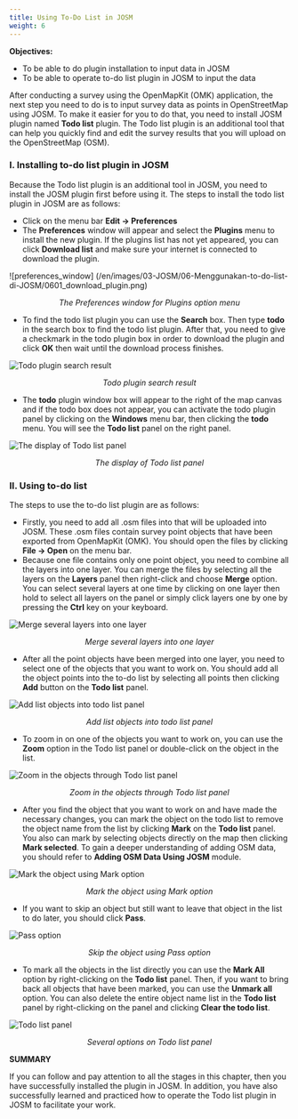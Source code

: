 ```yaml
---
title: Using To-Do List in JOSM
weight: 6
---
```


**Objectives:**

*   To be able to do plugin installation to input data in JOSM
*   To be able to operate to-do list plugin in JOSM to input the data

After conducting a survey using the OpenMapKit (OMK) application, the next step you need to do is to input survey data as points in OpenStreetMap using JOSM. To make it easier for you to do that, you need to install JOSM plugin named **Todo list** plugin. The Todo list plugin is an additional tool that can help you quickly find and edit the survey results that you will upload on the OpenStreetMap (OSM).

### **I. Installing to-do list plugin in JOSM**

Because the Todo list plugin is an additional tool in JOSM, you need to install the JOSM plugin first before using it. The steps to install the todo list plugin in JOSM are as follows:

*   Click on the menu bar **Edit → Preferences**
*   The **Preferences** window will appear and select the **Plugins** menu to install the new plugin. If the plugins list has not yet appeared, you can click **Download list** and make sure your internet is connected to download the plugin.

![preferences_window] (/en/images/03-JOSM/06-Menggunakan-to-do-list-di-JOSM/0601_download_plugin.png)
<p align="center"><i>The Preferences window for Plugins option menu</i></p>

*   To find the todo list plugin you can use the **Search** box. Then type **todo** in the search box to find the todo list plugin. After that, you need to give a checkmark in the todo plugin box in order to download the plugin and click **OK** then wait until the download process finishes.

![Todo plugin search result](/en/images/03-JOSM/06-Menggunakan-to-do-list-di-JOSM/0602_search_plugin.png)
<p align="center"><i>Todo plugin search result</i></p>


*   The **todo** plugin window box will appear to the right of the map canvas and if the todo box does not appear, you can activate the todo plugin panel by clicking on the **Windows** menu bar, then clicking the **todo** menu. You will see the **Todo list** panel on the right panel.

![The display of Todo list panel](/en/images/03-JOSM/06-Menggunakan-to-do-list-di-JOSM/0603_plugin_trinstal.png)
<p align="center"><i>The display of Todo list panel</i></p>


### **II. Using to-do list**

The steps to use the to-do list plugin are as follows: 

*   Firstly, you need to add all .osm files into that will be uploaded into JOSM. These .osm files contain survey point objects that have been exported from OpenMapKit (OMK). You should open the files by clicking **File → Open** on the menu bar.
*   Because one file contains only one point object, you need to combine all the layers into one layer. You can merge the files by selecting all the layers on the **Layers** panel then right-click and choose **Merge** option. You can select several layers at one time by clicking on one layer then hold to select all layers on the panel or simply click layers one by one by pressing the **Ctrl** key on your keyboard.

![Merge several layers into one layer](/en/images/03-JOSM/06-Menggunakan-to-do-list-di-JOSM/0604_merge.png)
<p align="center"><i>Merge several layers into one layer</i></p>

*   After all the point objects have been merged into one layer, you need to select one of the objects that you want to work on. You should add all the object points into the to-do list by selecting all points then clicking **Add** button on the **Todo list** panel.

![Add list objects into todo list panel](/en/images/03-JOSM/06-Menggunakan-to-do-list-di-JOSM/0605_input_panel.png)
<p align="center"><i>Add list objects into todo list panel</i></p>

*   To zoom in on one of the objects you want to work on, you can use the **Zoom** option in the Todo list panel or double-click on the object in the list.
 
![Zoom in the objects through Todo list panel](/en/images/03-JOSM/06-Menggunakan-to-do-list-di-JOSM/0606_perbesar_objek.png)
<p align="center"><i>Zoom in the objects through Todo list panel</i></p>

*   After you find the object that you want to work on and have made the necessary changes, you can mark the object on the todo list to remove the object name from the list by clicking **Mark** on the **Todo list** panel. You also can mark by selecting objects directly on the map then clicking **Mark selected**. To gain a deeper understanding of adding OSM data, you should refer to **Adding OSM Data Using JOSM** module.

![Mark the object using Mark option](/en/images/03-JOSM/06-Menggunakan-to-do-list-di-JOSM/0607_tombol_mark.png)
<p align="center"><i>Mark the object using Mark option</i></p>

*   If you want to skip an object but still want to leave that object in the list to do later, you should click **Pass**.

![Pass option](/en/images/03-JOSM/06-Menggunakan-to-do-list-di-JOSM/0608_tombol_pass.png)
<p align="center"><i>Skip the object using Pass option</i></p>

*   To mark all the objects in the list directly you can use the **Mark All** option by right-clicking on the **Todo list** panel. Then, if you want to bring back all objects that have been marked, you can use the **Unmark all** option. You can also delete the entire object name list in the **Todo list** panel by right-clicking on the panel and clicking **Clear the todo list**.

![Todo list panel](/en/images/03-JOSM/06-Menggunakan-to-do-list-di-JOSM/0609_pilihan_panel.png)
<p align="center"><i>Several options on Todo list panel</i></p>


**SUMMARY**

If you can follow and pay attention to all the stages in this chapter, then you have successfully installed the plugin in JOSM. In addition, you have also successfully learned and practiced how to operate the Todo list plugin in JOSM to facilitate your work.

